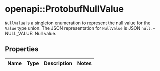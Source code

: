 # openapi::ProtobufNullValue

`NullValue` is a singleton enumeration to represent the null value for the `Value` type union.   The JSON representation for `NullValue` is JSON `null`.   - NULL_VALUE: Null value.

## Properties
Name | Type | Description | Notes
------------ | ------------- | ------------- | -------------


